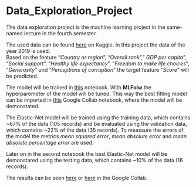 # Data_Exploration_Project

The data exploration project is the machine learning project in the same-named lecture in the fourth semester.

The used data can be found [here](https://www.kaggle.com/unsdsn/world-happiness) on Kaggle. In this project the data of the year 2019 is used.</br>
Based on the feature “*Country or region*”, “*Overall rank*”,” *GDP per capita*”, “*Social support*”, “*Healthy life expectancy*”, “*Freedom to make life choices*”, “*Generosity*” und “*Perceptions of corruption*” the target feature "*Score*" will be predicted.

The model will be trained in [this](./trainModel.ipynb) notebook. With **MLFolw** the hyperparemeter of the model will be tuned. This way the best fitting model can be imported in [this](https://colab.research.google.com/drive/1gRgP7eUHicIGm0nuqYa765ioiyw21Mcn#scrollTo=u4qU4NFAZHb0) Google Collab notebook, where the model will be demonstated.

The Elastic-Net model will be trained using the training data, which contains ~67% of the data (105 records) and be evaluated using the validation data, which contains ~22% of the data (35 records). To meassure the errors of the model the metrics *mean squared error*, *mean absolute error* and *mean absolute percentage error* are used.

Later on in the second notebook the best Elastic-Net model will be demonstared using the testing data, which contains ~10% of the data (16 records).

The results can be seen [here](./demo.ipynb) or [here](https://colab.research.google.com/drive/1gRgP7eUHicIGm0nuqYa765ioiyw21Mcn#scrollTo=u4qU4NFAZHb0) in the Google Collab.
